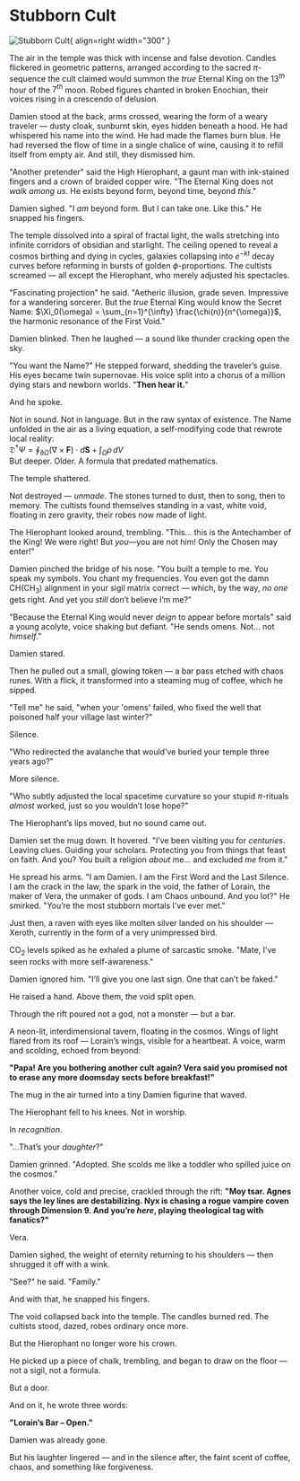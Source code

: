 # Stubborn Cult

![Stubborn Cult](../../assets/images/covers/misc/stubborn_cult.png){ align=right width="300" }

The air in the temple was thick with incense and false devotion. Candles flickered in geometric patterns, arranged according to the sacred $\pi$-sequence the cult claimed would summon the *true* Eternal King on the $13^{th}$ hour of the $7^{th}$ moon. Robed figures chanted in broken Enochian, their voices rising in a crescendo of delusion.

Damien stood at the back, arms crossed, wearing the form of a weary traveler — dusty cloak, sunburnt skin, eyes hidden beneath a hood. He had whispered his name into the wind. He had made the flames burn blue. He had reversed the flow of time in a single chalice of wine, causing it to refill itself from empty air. And still, they dismissed him.

"Another pretender" said the High Hierophant, a gaunt man with ink-stained fingers and a crown of braided copper wire. "The Eternal King does not *walk among us*. He exists beyond form, beyond time, beyond *this*."

Damien sighed. "I *am* beyond form. But I can take one. Like this." He snapped his fingers.

The temple dissolved into a spiral of fractal light, the walls stretching into infinite corridors of obsidian and starlight. The ceiling opened to reveal a cosmos birthing and dying in cycles, galaxies collapsing into $e^{-kt}$ decay curves before reforming in bursts of golden $\phi$-proportions. The cultists screamed — all except the Hierophant, who merely adjusted his spectacles.

"Fascinating projection" he said. "Aetheric illusion, grade seven. Impressive for a wandering sorcerer. But the *true* Eternal King would know the Secret Name: $\Xi_0(\omega) = \sum_{n=1}^{\infty} \frac{\chi(n)}{n^{\omega}}$, the harmonic resonance of the First Void."

Damien blinked. Then he laughed — a sound like thunder cracking open the sky.

"You want the Name?" He stepped forward, shedding the traveler’s guise. His eyes became twin supernovae. His voice split into a chorus of a million dying stars and newborn worlds. "**Then hear it.**"

And he spoke.

Not in sound. Not in language. But in the raw syntax of existence. The Name unfolded in the air as a living equation, a self-modifying code that rewrote local reality:  
$\mathfrak{D}^\dagger \Psi = \oint_{\partial \Omega} \left( \nabla \times \mathbf{F} \right) \cdot d\mathbf{S} + \int_{\Omega} \rho \, dV$  
But deeper. Older. A formula that predated mathematics.

The temple shattered.

Not destroyed — *unmade*. The stones turned to dust, then to song, then to memory. The cultists found themselves standing in a vast, white void, floating in zero gravity, their robes now made of light.

The Hierophant looked around, trembling. "This... this is the Antechamber of the King! We were right! But *you*—you are not him! Only the Chosen may enter!"

Damien pinched the bridge of his nose. "You built a temple to me. You speak my symbols. You chant my frequencies. You even got the damn $\text{CH}(\text{CH}_3)$ alignment in your sigil matrix correct — which, by the way, *no one* gets right. And yet you *still* don’t believe I’m me?"

"Because the Eternal King would never *deign* to appear before mortals" said a young acolyte, voice shaking but defiant. "He sends omens. Not... not *himself*."

Damien stared.

Then he pulled out a small, glowing token — a bar pass etched with chaos runes. With a flick, it transformed into a steaming mug of coffee, which he sipped.

"Tell me" he said, "when your 'omens' failed, who fixed the well that poisoned half your village last winter?"

Silence.

"Who redirected the avalanche that would’ve buried your temple three years ago?"

More silence.

"Who subtly adjusted the local spacetime curvature so your stupid $\pi$-rituals *almost* worked, just so you wouldn’t lose hope?"

The Hierophant’s lips moved, but no sound came out.

Damien set the mug down. It hovered. "I’ve been visiting you for *centuries*. Leaving clues. Guiding your scholars. Protecting you from things that feast on faith. And you? You built a religion *about* me... and excluded *me* from it."

He spread his arms. "I am Damien. I am the First Word and the Last Silence. I am the crack in the law, the spark in the void, the father of Lorain, the maker of Vera, the unmaker of gods. I am Chaos unbound. And you lot?" He smirked. "You’re the most stubborn mortals I’ve ever met."

Just then, a raven with eyes like molten silver landed on his shoulder — Xeroth, currently in the form of a very unimpressed bird.

$\text{CO}_2$ levels spiked as he exhaled a plume of sarcastic smoke. "Mate, I’ve seen rocks with more self-awareness."

Damien ignored him. "I’ll give you one last sign. One that can’t be faked."

He raised a hand. Above them, the void split open.

Through the rift poured not a god, not a monster — but a bar.

A neon-lit, interdimensional tavern, floating in the cosmos. Wings of light flared from its roof — Lorain’s wings, visible for a heartbeat. A voice, warm and scolding, echoed from beyond:

**"Papa! Are you bothering another cult again? Vera said you promised not to erase any more doomsday sects before breakfast!"**

The mug in the air turned into a tiny Damien figurine that waved.

The Hierophant fell to his knees. Not in worship.

In *recognition*.

"...That’s your *daughter*?"

Damien grinned. "Adopted. She scolds me like a toddler who spilled juice on the cosmos."

Another voice, cold and precise, crackled through the rift: **"Moy tsar. Agnes says the ley lines are destabilizing. Nyx is chasing a rogue vampire coven through Dimension 9. And you’re *here*, playing theological tag with fanatics?"**

Vera.

Damien sighed, the weight of eternity returning to his shoulders — then shrugged it off with a wink.

"See?" he said. "Family."

And with that, he snapped his fingers.

The void collapsed back into the temple. The candles burned red. The cultists stood, dazed, robes ordinary once more.

But the Hierophant no longer wore his crown.

He picked up a piece of chalk, trembling, and began to draw on the floor — not a sigil, not a formula.

But a door.

And on it, he wrote three words:

**"Lorain’s Bar – Open."**

Damien was already gone.

But his laughter lingered — and in the silence after, the faint scent of coffee, chaos, and something like forgiveness.
